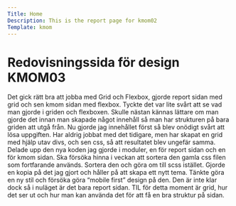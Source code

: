 ```yaml
---
Title: Home
Description: This is the report page for kmom02
Template: kmom
---
```

Redovisningssida för design KMOM03
==================

Det gick rätt bra att jobba med Grid och Flexbox, gjorde report sidan med grid och sen kmom sidan med flexbox. Tyckte det var lite svårt att se vad man gjorde i griden och flexboxen. Skulle nästan kännas lättare om man gjorde det innan man skapade något innehåll så man har strukturen på bara griden att utgå från. Nu gjorde jag innehållet först så blev onödigt svårt att lösa uppgiften. Har aldrig jobbat med det tidigare, men har skapat en grid med hjälp utav divs, och sen css, så att resultatet blev ungefär samma. Delade upp den nya koden jag gjorde i moduler, en för report sidan och en för kmom sidan. Ska försöka hinna i veckan att sortera den gamla css filen som fortfarande används. Sortera den och göra om till scss istället. Gjorde en kopia på det jag gjort och håller på att skapa ett nytt tema. Tänkte göra en ny stil och försöka göra “mobile first” design på den. Den är inte klar dock så i nuläget är det bara report sidan.
TIL för detta moment är grid, hur det ser ut och hur man kan använda det för att få en bra struktur på sidan.  

